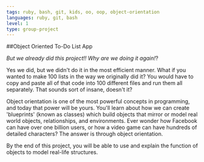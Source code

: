 ```yaml
---
tags: ruby, bash, git, kids, oo, oop, object-orientation
languages: ruby, git, bash
level: 1
type: group-project
---
```


##Object Oriented To-Do List App

*But we already did this project!! Why are we doing it again!*?

Yes we did, but we didn't do it in the most efficient manner. What if you wanted to make 100 lists in the way we originally did it? You would have to copy and paste all of that code into 100 different files and run them all separately. That sounds sort of insane, doesn't it?

Object orientation is one of the most powerful concepts in programming, and today that power will be yours. You'll learn about how we can create 'blueprints' (known as classes) which build objects that mirror or model real world objects, relationships, and environments. Ever wonder how Facebook can have over one billion users, or how a video game can have hundreds of detailed characters? The answer is through object orientation.

By the end of this project, you will be able to use and explain the function of objects to model real-life structures.